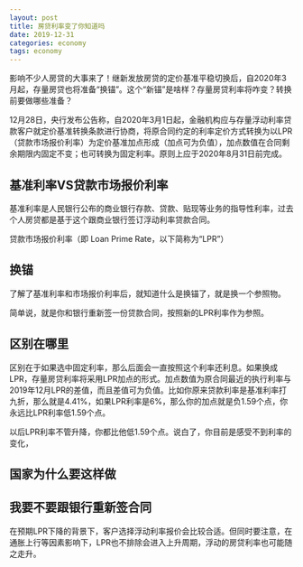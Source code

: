 ```yaml
---
layout: post
title: 房贷利率变了你知道吗
date: 2019-12-31
categories: economy
tags: economy
---
```


影响不少人房贷的大事来了！继新发放房贷的定价基准平稳切换后，自2020年3月起，存量房贷也将准备“换锚”。这个“新锚”是啥样？存量房贷利率将咋变？转换前要做哪些准备？

12月28日，央行发布公告称，自2020年3月1日起，金融机构应与存量浮动利率贷款客户就定价基准转换条款进行协商，将原合同约定的利率定价方式转换为以LPR（贷款市场报价利率）为定价基准加点形成（加点可为负值），加点数值在合同剩余期限内固定不变；也可转换为固定利率。原则上应于2020年8月31日前完成。

## 基准利率VS贷款市场报价利率

基准利率是人民银行公布的商业银行存款、贷款、贴现等业务的指导性利率，过去个人房贷都是基于这个跟商业银行签订浮动利率贷款合同。

贷款市场报价利率（即 Loan Prime Rate，以下简称为“LPR”）

## 换锚
了解了基准利率和市场报价利率后，就知道什么是换锚了，就是换一个参照物。

简单说，就是你和银行重新签一份贷款合同，按照新的LPR利率作为参照。

## 区别在哪里
区别在于如果选中固定利率，那么后面会一直按照这个利率还利息。如果换成LPR，存量房贷利率将采用LPR加点的形式。加点数值为原合同最近的执行利率与2019年12月LPR的差值，而且差值可为负值。比如你原来贷款利率是基准利率打九折，那么就是4.41%，如果LPR利率是6%，那么你的加点就是负1.59个点，你永远比LPR利率低1.59个点。

以后LPR利率不管升降，你都比他低1.59个点。说白了，你目前是感受不到利率的变化，

## 国家为什么要这样做

## 我要不要跟银行重新签合同
在预期LPR下降的背景下，客户选择浮动利率报价会比较合适。但同时要注意，在通胀上行等因素影响下，LPR也不排除会进入上升周期，浮动的房贷利率也可能随之走升。


